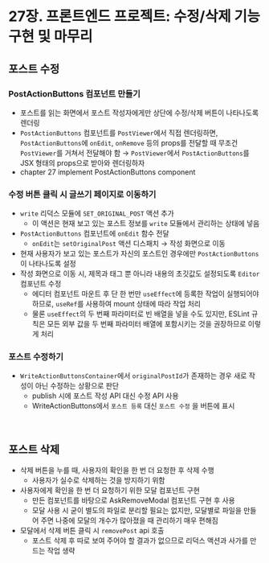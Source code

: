# 27장. 프론트엔드 프로젝트: 수정/삭제 기능 구현 및 마무리

## 포스트 수정

### PostActionButtons 컴포넌트 만들기

- 포스트를 읽는 화면에서 포스트 작성자에게만 상단에 수정/삭제 버튼이 나타나도록 렌더링
- `PostActionButtons` 컴포넌트를 `PostViewer`에서 직접 렌더링하면, `PostActionButtons`에 `onEdit`, `onRemove` 등의 props를 전달할 때 무조건 `PostViewer`를 거쳐서 전달해야 함 → `PostViewer`에서 `PostActionButtons`를 JSX 형태의 props으로 받아와 렌더링하자
- chapter 27 implement PostActionButtons component

### 수정 버튼 클릭 시 글쓰기 페이지로 이동하기

- `write` 리덕스 모듈에 `SET_ORIGINAL_POST` 액션 추가
    - 이 액션은 현재 보고 있는 포스트 정보를 `write` 모듈에서 관리하는 상태에 넣음
- `PostActionButtons` 컴포넌트에 `onEdit` 함수 전달
    - `onEdit`는 `setOriginalPost` 액션 디스패치 → 작성 화면으로 이동
- 현재 사용자가 보고 있는 포스트가 자신의 포스트인 경우에만 `PostActionButtons`이 나타나도록 설정
- 작성 화면으로 이동 시, 제목과 태그 뿐 아니라 내용의 초깃값도 설정되도록 `Editor` 컴포넌트 수정
    - 에디터 컴포넌트 마운트 후 단 한 번만 `useEffect`에 등록한 작업이 실행되어야 하므로, `useRef`를 사용하여 mount 상태에 따라 작업 처리
    - 물론 `useEffect`의 두 번째 파라미터로 빈 배열을 넣을 수도 있지만, ESLint 규칙은 모든 외부 값을 두 번째 파라미터 배열에 포함시키는 것을 권장하므로 이렇게 처리

### 포스트 수정하기

- `WriteActionButtonsContainer`에서 `originalPostId`가 존재하는 경우 새로 작성이 아닌 수정하는 상황으로 판단
    - publish 시에 포스트 작성 API 대신 수정 API 사용
    - WriteActionButtons에서 `포스트 등록` 대신 `포스트 수정` 을 버튼에 표시

<br>

## 포스트 삭제

- 삭제 버튼을 누를 때, 사용자의 확인을 한 번 더 요청한 후 삭제 수행
    - 사용자가 실수로 삭제하는 것을 방지하기 위함
- 사용자에게 확인을 한 번 더 요청하기 위한 모달 컴포넌트 구현
    - 만든 컴포넌트를 바탕으로 AskRemoveModal 컴포넌트 구현 후 사용
    - 모달 사용 시 굳이 별도의 파일로 분리할 필요는 없지만, 모달별로 파일을 만들어 주면 나중에 모달의 개수가 많아졌을 때 관리하기 매우 편해짐
- 모달에서 삭제 버튼 클릭 시 `removePost` api 호출
    - 포스트 삭제 후 따로 보여 주어야 할 결과가 없으므로 리덕스 액션과 사가를 만드는 작업 생략